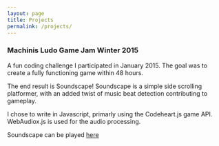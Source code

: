 ```yaml
---
layout: page
title: Projects
permalink: /projects/
---
```


### Machinis Ludo Game Jam Winter 2015
A fun coding challenge I participated in January 2015.
The goal was to create a fully functioning game within 48 hours.

The end result is Soundscape! Soundscape is a simple side scrolling platformer, with an added twist of music beat detection contributing to gameplay.

I chose to write in Javascript, primarly using the Codeheart.js game API. WebAudiox.js is used for the audio processing.

Soundscape can be played [here]({{site.baseurl}}/game_jam_winter_2015/play.html)
